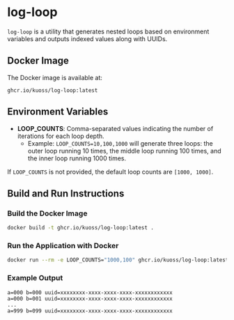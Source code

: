 # log-loop

`log-loop` is a utility that generates nested loops based on environment variables and outputs indexed values along with UUIDs.

## Docker Image

The Docker image is available at:

`ghcr.io/kuoss/log-loop:latest`

## Environment Variables

- **LOOP_COUNTS**: Comma-separated values indicating the number of iterations for each loop depth.
  - Example: `LOOP_COUNTS=10,100,1000` will generate three loops: the outer loop running 10 times, the middle loop running 100 times, and the inner loop running 1000 times.

If `LOOP_COUNTS` is not provided, the default loop counts are `[1000, 1000]`.

## Build and Run Instructions

### Build the Docker Image

```bash
docker build -t ghcr.io/kuoss/log-loop:latest .
```

### Run the Application with Docker

```bash
docker run --rm -e LOOP_COUNTS="1000,100" ghcr.io/kuoss/log-loop:latest
```

### Example Output
```
a=000 b=000 uuid=xxxxxxxx-xxxx-xxxx-xxxx-xxxxxxxxxxxx
a=000 b=001 uuid=xxxxxxxx-xxxx-xxxx-xxxx-xxxxxxxxxxxx
...
a=999 b=099 uuid=xxxxxxxx-xxxx-xxxx-xxxx-xxxxxxxxxxxx
```
